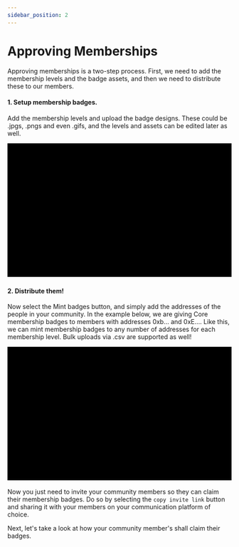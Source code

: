 ```yaml
---
sidebar_position: 2
---
```


# Approving Memberships
Approving memberships is a two-step process. First, we need to add the membership levels and the badge assets, and then we need to distribute these to our members. 

#### 1. Setup membership badges.
Add the membership levels and upload the badge designs. These could be .jpgs, .pngs and even .gifs, and the levels and assets can be edited later as well.

![](../img/005-setup_membership_badges.gif)


#### 2. Distribute them!
Now select the Mint badges button, and simply add the addresses of the people in your community. In the example below, we are giving Core membership badges to members with addresses 0xb… and 0xE…. Like this, we can mint membership badges to any number of addresses for each membership level. 
Bulk uploads via .csv are supported as well!

![](../img/006-mint_membership_badges.gif)

Now you just need to invite your community members so they can claim their membership badges. Do so by selecting the `copy invite link` button and sharing it with your members on your communication platform of choice.

 Next, let's take a look at how your community member's shall claim their badges.